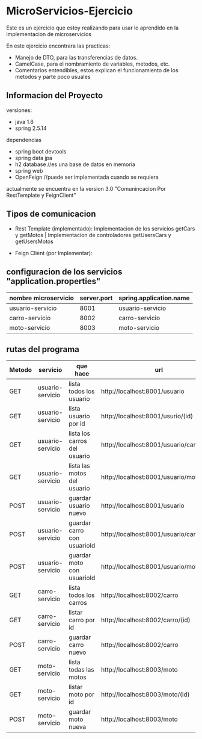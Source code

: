 # MicroServicios-Ejercicio

Este es un ejercicio que estoy realizando para usar lo aprendido en la implementacion de microservicios

En este ejercicio encontrara las practicas:
- Manejo de DTO, para las transferencias de datos.
- CamelCase, para el nombramiento de variables, metodos, etc.
- Comentarios entendibles, estos explican el funcionamiento de los metodos y parte poco usuales

## Informacion del Proyecto

versiones:

- java 1.8
- spring 2.5.14

dependencias

- spring boot devtools
- spring data jpa
- h2 database //es una base de datos en memoria
- spring web
- OpenFeign //puede ser implementada cuando se requiera

actualmente se encuentra en la version 3.0 "Comunincacion Por RestTemplate y FeignClient"

## Tipos de comunicacion

- Rest Template (implementado): Implementacion de los servicios getCars y getMotos | Implementacion de controladores getUsersCars y getUsersMotos

- Feign Client (por Implementar):

## configuracion de los servicios "application.properties"

| nombre microservicio   |  server.port | spring.application.name |
| ---------------------- | ------------ | ----------------------- |
| usuario-servicio       |    8001      |  usuario-servicio       |
| carro-servicio         |    8002      |  carro-servicio         |
| moto-servicio          |    8003      |  moto-servicio          |

## rutas del programa

|Metodo| servicio | que hace | url |
| -----| -------- | -------- | --- |
| GET  | usuario-servicio | lista todos los usuario | http://localhost:8001/usuario |
| GET  | usuario-servicio | lista usuario por id    | http://localhost:8001/usurio/(id) |
| GET  | usuario-servicio | lista los carros del usuario | http://localhost:8001/usuario/carros/(id) |
| GET  | usuario-servicio | lista las motos del usuario | http://localhost:8001/usuario/motos/(id) |
| POST | usuario-servicio | guardar usuario nuevo | http://localhost:8001/usuario |
| POST | usuario-servicio | guardar carro con usuarioId | http://localhost:8001/usuario/carro/(id) |
| POST | usuario-servicio | guardar moto con usuarioId  | http://localhost:8001/usuario/moto/(id) |
| GET  | carro-servicio | lista todos los carros | http://localhost:8002/carro |
| GET  | carro-servicio | listar carro por id | http://localhost:8002/carro/(id) |
| POST | carro-servicio | guardar carro nuevo | http://localhost:8002/carro |
| GET  | moto-servicio | lista todas las motos | http://localhost:8003/moto |
| GET  | moto-servicio | listar moto por id | http://localhost:8003/moto/(id) |
| POST | moto-servicio | guardar moto nueva | http://localhost:8003/moto |

